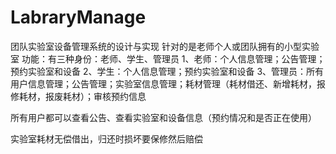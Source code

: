# LabraryManage
团队实验室设备管理系统的设计与实现
针对的是老师个人或团队拥有的小型实验室
功能：有三种身份：老师、学生、管理员
1、老师：个人信息管理；公告管理；预约实验室和设备
2、学生：个人信息管理；预约实验室和设备
3、管理员：所有用户信息管理；公告管理；实验室信息管理；耗材管理（耗材借还、新增耗材，报修耗材，报废耗材）；审核预约信息

所有用户都可以查看公告、查看实验室和设备信息（预约情况和是否正在使用）

实验室耗材无偿借出，归还时损坏要保修然后赔偿
